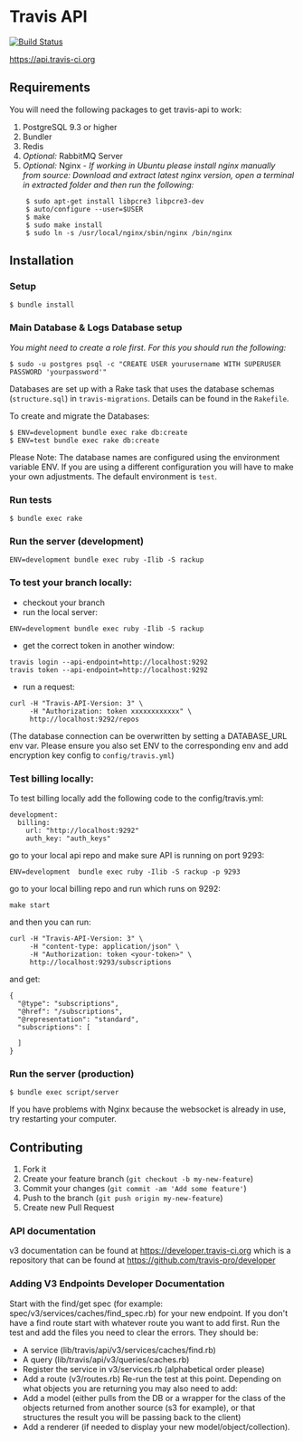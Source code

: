 # Travis API

[![Build Status](https://travis-ci.org/travis-ci/travis-api.svg?branch=master)](https://travis-ci.org/travis-ci/travis-api)

https://api.travis-ci.org

## Requirements

You will need the following packages to get travis-api to work:

1. PostgreSQL 9.3 or higher
2. Bundler
3. Redis
4. *Optional:* RabbitMQ Server
5. *Optional:* Nginx -
    *If working in Ubuntu please install nginx manually from source: Download and extract latest nginx version, open a terminal in extracted folder and then run the following:*
```sh-session
    $ sudo apt-get install libpcre3 libpcre3-dev
    $ auto/configure --user=$USER
    $ make
    $ sudo make install
    $ sudo ln -s /usr/local/nginx/sbin/nginx /bin/nginx
```

## Installation

### Setup
```sh-session
$ bundle install
```
### Main Database & Logs Database setup

*You might need to create a role first. For this you should run the following:*

```sh-session
$ sudo -u postgres psql -c "CREATE USER yourusername WITH SUPERUSER PASSWORD 'yourpassword'"
```

Databases are set up with a Rake task that uses the database schemas (`structure.sql`) in `travis-migrations`. Details can be found in the `Rakefile`.


To create and migrate the Databases:

```sh-session
$ ENV=development bundle exec rake db:create
$ ENV=test bundle exec rake db:create
```

Please Note: The database names are configured using the environment variable ENV. If you are using a different configuration you will have to make your own adjustments. The default environment is `test`.


### Run tests
```sh-session
$ bundle exec rake
```

### Run the server (development)
```sh-session
ENV=development bundle exec ruby -Ilib -S rackup
```

### To test your branch locally:
- checkout your branch
- run the local server:
```sh-session
ENV=development bundle exec ruby -Ilib -S rackup
```

- get the correct token in another window:
```sh-session
travis login --api-endpoint=http://localhost:9292
travis token --api-endpoint=http://localhost:9292
```
- run a request:
```sh-session
curl -H "Travis-API-Version: 3" \
     -H "Authorization: token xxxxxxxxxxxx" \
     http://localhost:9292/repos
```

(The database connection can be overwritten by setting a DATABASE_URL env var. Please ensure you also set ENV to the corresponding env and add encryption key config to `config/travis.yml`)

### Test billing locally:
To test billing locally add the following code to the config/travis.yml:

```
development:
  billing:
    url: "http://localhost:9292"
    auth_key: "auth_keys"
```
go to your local api repo and make sure API is running on port 9293:

```
ENV=development  bundle exec ruby -Ilib -S rackup -p 9293
```

go to your local billing repo and run which runs on 9292:
```
make start
```
and then you can run:

```
curl -H "Travis-API-Version: 3" \
     -H "content-type: application/json" \
     -H "Authorization: token <your-token>" \
     http://localhost:9293/subscriptions
```
and get:
```  
{
  "@type": "subscriptions",
  "@href": "/subscriptions",
  "@representation": "standard",
  "subscriptions": [

  ]
}
```



### Run the server (production)
```sh-session
$ bundle exec script/server
```
If you have problems with Nginx because the websocket is already in use, try restarting your computer.

## Contributing

1. Fork it
2. Create your feature branch (`git checkout -b my-new-feature`)
3. Commit your changes (`git commit -am 'Add some feature'`)
4. Push to the branch (`git push origin my-new-feature`)
5. Create new Pull Request

### API documentation

v3 documentation can be found at https://developer.travis-ci.org which is a repository that can be found at https://github.com/travis-pro/developer

### Adding V3 Endpoints Developer Documentation
Start with the find/get spec (for example: spec/v3/services/caches/find_spec.rb) for your new endpoint. If you don't have a find route start with whatever route you want to add first. Run the test and add the files you need to clear the errors. They should be:
 - A service (lib/travis/api/v3/services/caches/find.rb)
 - A query (lib/travis/api/v3/queries/caches.rb)
 - Register the service in v3/services.rb (alphabetical order please)
 - Add a route (v3/routes.rb)
 Re-run the test at this point. Depending on what objects you are returning you may also need to add:
 - Add a model (either pulls from the DB or a wrapper for the class of the objects returned from another source (s3 for example), or that structures the result you will be passing back to the client)
 - Add a renderer (if needed to display your new model/object/collection).
